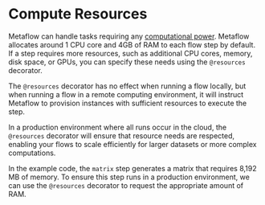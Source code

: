 # Compute Resources

Metaflow can handle tasks requiring any [computational power](https://docs.metaflow.org/scaling/remote-tasks/requesting-resources). Metaflow allocates around 1 CPU core and 4GB of RAM to each flow step by default. If a step requires more resources, such as additional CPU cores, memory, disk space, or GPUs, you can specify these needs using the `@resources` decorator. 

The `@resources` decorator has no effect when running a flow locally, but when running a flow in a remote computing environment, it will instruct Metaflow to provision instances with sufficient resources to execute the step.

In a production environment where all runs occur in the cloud, the `@resources` decorator will ensure that resource needs are respected, enabling your flows to scale efficiently for larger datasets or more complex computations. 

In the example code, the `matrix` step generates a matrix that requires 8,192 MB of memory. To ensure this step runs in a production environment, we can use the `@resources` decorator to request the appropriate amount of RAM.
